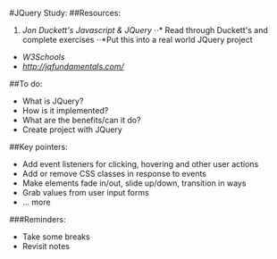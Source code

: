 #JQuery Study:
##Resources:
1. *Jon Duckett's Javascript & JQuery*
⋅⋅* Read through Duckett's and complete exercises
⋅⋅*Put this into a real world JQuery project 
* *W3Schools*
* *http://jqfundamentals.com/*

##To do:
- What is JQuery?
- How is it implemented?
- What are the benefits/can it do?
- Create project with JQuery

##Key pointers:
- Add event listeners for clicking, hovering and other user actions
- Add or remove CSS classes in response to events
- Make elements fade in/out, slide up/down, transition in ways
- Grab values from user input forms
- ... more

###Reminders:
* Take some breaks
* Revisit notes



